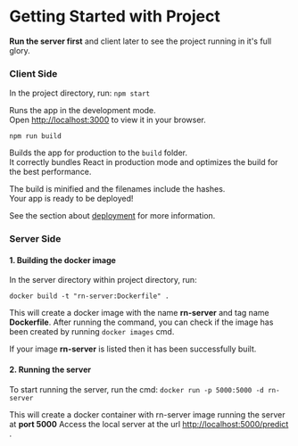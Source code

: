 # Getting Started with Project

**Run the server first** and client later to see the project running in it's full glory.

### Client Side

In the project directory, run:
`npm start`

Runs the app in the development mode.\
Open [http://localhost:3000](http://localhost:3000) to view it in your browser.

`npm run build`

Builds the app for production to the `build` folder.\
It correctly bundles React in production mode and optimizes the build for the best performance.

The build is minified and the filenames include the hashes.\
Your app is ready to be deployed!

See the section about [deployment](https://facebook.github.io/create-react-app/docs/deployment) for more information.

### Server Side

#### 1. Building the docker image

In the server directory within project directory, run:

`docker build -t "rn-server:Dockerfile" .`

This will create a docker image with the name **rn-server** and tag name **Dockerfile**. After running the command, you can check if the image has been created by running `docker images` cmd.

If your image **rn-server** is listed then it has been successfully built.

#### 2. Running the server

To start running the server, run the cmd:
`docker run -p 5000:5000 -d rn-server`

This will create a docker container with rn-server image running the server at **port 5000**
Access the local server at the url [http://localhost:5000/predict](http://localhost:5000/predict) .
